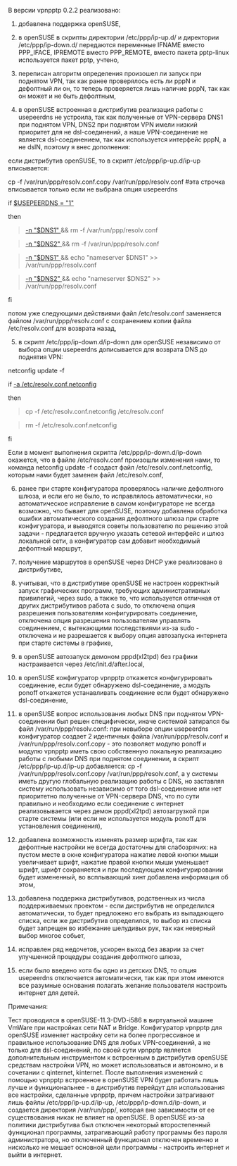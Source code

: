 В версии vpnpptp 0.2.2 реализовано:

1) добавлена поддержка openSUSE,

2) в openSUSE в скрипты директории /etc/ppp/ip-up.d/ и директории /etc/ppp/ip-down.d/ передаются переменные IFNAME вместо PPP\_IFACE, IPREMOTE вместо PPP\_REMOTE, вместо пакета pptp-linux используется пакет pptp, учтено,

3) переписан алгоритм определения произошел ли запуск при поднятом VPN, так как ранее проверялось есть ли pppN и дефолтный ли он, то теперь проверяется лишь наличие pppN, так как он может и не быть дефолтным,

4) в openSUSE встроенная в дистрибутив реализация работы с usepeerdns не устроила, так как полученные от VPN-сервера DNS1 при поднятом VPN, DNS2 при поднятом VPN имели низкий приоритет для не dsl-соединений, а наше VPN-соединение не является dsl-соединением, так как используется интерфейс pppN, а не dslN, поэтому я внес дополнения:

если дистрибутив openSUSE, то в скрипт /etc/ppp/ip-up.d/ip-up вписывается:

cp -f /var/run/ppp/resolv.conf.copy /var/run/ppp/resolv.conf #эта строчка вписывается только если не выбрана опция usepeerdns

if [$USEPEERDNS = "1" ](.md)

then

> [-n "$DNS1" ](.md) && rm -f /var/run/ppp/resolv.conf

> [-n "$DNS2" ](.md) && rm -f /var/run/ppp/resolv.conf

> [-n "$DNS1" ](.md) && echo "nameserver $DNS1" >> /var/run/ppp/resolv.conf

> [-n "$DNS2" ](.md) && echo "nameserver $DNS2" >> /var/run/ppp/resolv.conf

fi

потом уже следующими действиями файл /etc/resolv.conf заменяется файлом /var/run/ppp/resolv.conf с сохранением копии файла /etc/resolv.conf для возврата назад,

5) в скрипт /etc/ppp/ip-down.d/ip-down для openSUSE независимо от выбора опции usepeerdns дописывается для возврата DNS до поднятия VPN:

netconfig update -f

if [-a /etc/resolv.conf.netconfig ](.md)

then

> cp -f /etc/resolv.conf.netconfig /etc/resolv.conf

> rm -f /etc/resolv.conf.netconfig

fi

Если в момент выполнения скрипта /etc/ppp/ip-down.d/ip-down окажется, что в файле /etc/resolv.conf произошли изменения нами, то команда netconfig update -f создаст файл /etc/resolv.conf.netconfig, которым нами будет заменен файл /etc/resolv.conf,

6) ранее при старте конфигуратора проверялось наличие дефолтного шлюза, и если его не было, то исправлялось автоматически, но автоматическое исправление в самом конфигураторе не всегда возможно, что бывает для openSUSE, поэтому добавлена обработка ошибки автоматического создания дефолтного шлюза при старте конфигуратора, и выводятся советы пользователю по решению этой задачи - предлагается вручную указать сетевой интерфейс и шлюз локальной сети, а конфигуратор сам добавит необходимый дефолтный маршрут,

7) получение маршрутов в openSUSE через DHCP уже реализовано в дистрибутиве,

8) учитывая, что в дистрибутиве openSUSE не настроен корректный запуск графических программ, требующих административных привилегий, через sudo, а также то, что используется отличная от других дистрибутивов работа с sudo, то отключена опция разрешения пользователям конфигурировать соединение, отключена опция разрешения пользователям управлять соединением, с вытекающими последствиями из-за sudo - отключена и не разрешается к выбору опция автозапуска интернета при старте системы в графике,

9) в openSUSE автозапуск демоном pppd(xl2tpd) без графики настраивается через /etc/init.d/after.local,

10) в openSUSE конфигуратор vpnpptp откажется конфигурировать соединение, если будет обнаружено dsl-соединение, а модуль ponoff откажется устанавливать соединение если будет обнаружено dsl-соединение,

11) в openSUSE вопрос использования любых DNS при поднятом VPN-соединении был решен специфически, иначе системой затирался бы файл /var/run/ppp/resolv.conf: при невыборе опции usepeerdns конфигуратор создает 2 идентичных файла /var/run/ppp/resolv.conf и /var/run/ppp/resolv.conf.copy - это позволяет модулю ponoff и модулю vpnpptp иметь свою собственную локальную реализацию работы с любыми DNS при поднятом соединении, в скрипт /etc/ppp/ip-up.d/ip-up добавляется: cp -f /var/run/ppp/resolv.conf.copy /var/run/ppp/resolv.conf, а у системы иметь другую глобальную реализацию работы с DNS, но заставляя систему использовать независимо от того dsl-соединение или нет приоритетно полученные от VPN-сервера DNS, что по сути правильно и необходимо если соединение с интернет реализовывается через демон pppd(xl2tpd) автозагрузкой при старте системы (или если не используется модуль ponoff для установления соединения),

12) добавлена возможность изменять размер шрифта, так как дефолтные настройки не всегда достаточны для слабозрячих: на пустом месте в окне конфигуратора нажатие левой кнопки мыши увеличивает шрифт, нажатие правой кнопки мыши уменьшает шрифт, шрифт сохраняется и при последующем конфигурировании будет измененный, во всплывающий хинт добавлена информация об этом,

13) добавлена поддержка дистрибутивов, родственных из числа поддерживаемых проектом - если дистрибутив не определился автоматически, то будет предложено его выбрать из выпадающего списка, если же дистрибутив определился, то выбор из списка будет запрещен во избежание шелудивых рук, так как неверный выбор многое собьет,

14) исправлен ряд недочетов, ускорен выход без аварии за счет улучшенной процедуры создания дефолтного шлюза,

15) если было введено хотя бы одно из детских DNS, то опция usepeerdns отключается автоматически, так как при этом имеются все разумные основания полагать желание пользователя настроить интернет для детей.

Примечания:

Тест проводился в openSUSE-11.3-DVD-i586 в виртуальной машине VmWare при настройках сети NAT и Bridge.
Конфигуратор vpnpptp для openSUSE изменяет настройку сети на более прогрессивное и правильное использование DNS для любых VPN-соединений, а не только для dsl-соединений, по своей сути vpnpptp является дополнительным инструментом к встроенным в дистрибутив openSUSE средствам настройки VPN, но может использоваться и автономно, и в сочетании с qinternet, kinternet. После выполнения изменений с помощью vpnpptp встроенное в openSUSE VPN будет работать лишь лучше и функциональнее - в дистрибутив перейдут для использования все настройки, сделанные vpnpptp, причем настройки затрагивают лишь файлы /etc/ppp/ip-up.d/ip-up, /etc/ppp/ip-down.d/ip-down, и создается директория /var/run/ppp/, которая вне зависимости от ее существования никак не влияет на openSUSE.
В openSUSE из-за политики дистрибутива был отключен некоторый второстепенный функционал программы, затрагивающий работу программы без пароля администратора, но отключенный функционал отключен временно и нисколько не мешает основной цели программы - настроить интернет и выйти в интернет.